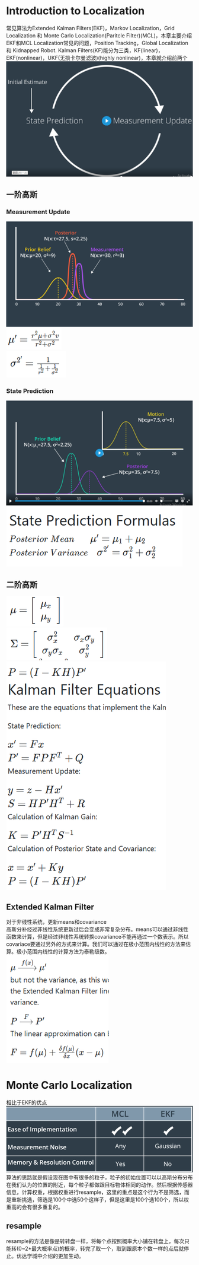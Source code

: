 # Introduction to Localization
常见算法为Extended Kalman Filters(EKF)，Markov Localization，Grid Localization 和 Monte Carlo Localization(Paritcle Filter)(MCL)，本章主要介绍EKF和MCL
Localization常见的问题，Position Tracking，Global Localization和 Kidnapped Robot.
Kalman Filters(KF)能分为三类，KF(linear)，EKF(nonlinear)，UKF(无损卡尔曼滤波)(highly nonlinear)，本章就介绍前两个
![流程](./img/Process.png)  
## 一阶高斯  
### Measurement Update  
![公式](./img/MeasurementUpdateFormula.png)  
![公式](./img/MeasurementUpdateFormula1.png)  
![公式](./img/MeasurementUpdateFormula2.png)  
### State Prediction  
![公式](./img/StatePredictionFormula.png)  
![公式](./img/StatePredictionFormula1.png)  
## 二阶高斯  
![公式](./img/MultiDFormula1.png)  
![公式](./img/MultiDFormula2.png)  
![公式](./img/MultiKF.png)  
## Extended Kalman Filter  
对于非线性系统，更新means和covariance  
高斯分补经过非线性系统更新过后会变成非常复杂分布。means可以通过非线性函数来计算，但是经过非线性系统转换covariance不能再通过一个数表示。所以covariace要通过另外的方式来计算。我们可以通过在极小范围内线性的方法来估算。极小范围内线性的计算方法为泰勒级数。  
![公式](./img/EKFGausion.png)  

# Monte Carlo Localization
相比于EKF的优点  
![公式](./img/MCLvsEKF.png)  
算法的思路就是假设现在图中有很多的粒子，粒子的初始位置可以以高斯分布分布在我们认为的位置的附近，每个粒子都做跟目标物体相同的动作。然后根据传感器信息，计算权重，根据权重进行resample，这里的重点是这个行为不是筛选，而是重新挑选，筛选是100个中选50个这样子，但是这里是100个选100个，所以权重高的会有很多重复的。
## resample
resample的方法是像是转转盘一样，将每个点按照概率大小铺在转盘上，每次只能转(0~2*最大概率点)的概率，转完了取一个，取到跟原本个数一样的点后就停止。优达学城中介绍的更加生动。
